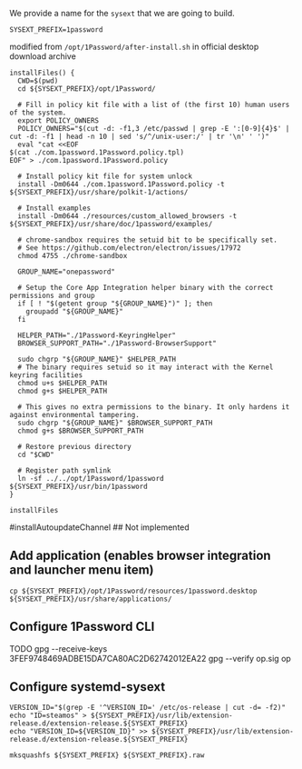 
We provide a name for the `sysext` that we are going to build.

    SYSEXT_PREFIX=1password

modified from `/opt/1Password/after-install.sh` in official desktop download archive

    installFiles() {
      CWD=$(pwd)
      cd ${SYSEXT_PREFIX}/opt/1Password/

      # Fill in policy kit file with a list of (the first 10) human users of the system.
      export POLICY_OWNERS
      POLICY_OWNERS="$(cut -d: -f1,3 /etc/passwd | grep -E ':[0-9]{4}$' | cut -d: -f1 | head -n 10 | sed 's/^/unix-user:/' | tr '\n' ' ')"
      eval "cat <<EOF
    $(cat ./com.1password.1Password.policy.tpl)
    EOF" > ./com.1password.1Password.policy

      # Install policy kit file for system unlock
      install -Dm0644 ./com.1password.1Password.policy -t ${SYSEXT_PREFIX}/usr/share/polkit-1/actions/

      # Install examples
      install -Dm0644 ./resources/custom_allowed_browsers -t ${SYSEXT_PREFIX}/usr/share/doc/1password/examples/

      # chrome-sandbox requires the setuid bit to be specifically set.
      # See https://github.com/electron/electron/issues/17972
      chmod 4755 ./chrome-sandbox

      GROUP_NAME="onepassword"

      # Setup the Core App Integration helper binary with the correct permissions and group
      if [ ! "$(getent group "${GROUP_NAME}")" ]; then
        groupadd "${GROUP_NAME}"
      fi

      HELPER_PATH="./1Password-KeyringHelper"
      BROWSER_SUPPORT_PATH="./1Password-BrowserSupport"

      sudo chgrp "${GROUP_NAME}" $HELPER_PATH
      # The binary requires setuid so it may interact with the Kernel keyring facilities
      chmod u+s $HELPER_PATH
      chmod g+s $HELPER_PATH

      # This gives no extra permissions to the binary. It only hardens it against environmental tampering.
      sudo chgrp "${GROUP_NAME}" $BROWSER_SUPPORT_PATH
      chmod g+s $BROWSER_SUPPORT_PATH

      # Restore previous directory
      cd "$CWD"

      # Register path symlink
      ln -sf ../../opt/1Password/1password ${SYSEXT_PREFIX}/usr/bin/1password
    }

    installFiles
#installAutoupdateChannel ## Not implemented

## Add application (enables browser integration and launcher menu item)
    cp ${SYSEXT_PREFIX}/opt/1Password/resources/1password.desktop ${SYSEXT_PREFIX}/usr/share/applications/

## Configure 1Password CLI
TODO
gpg --receive-keys 3FEF9748469ADBE15DA7CA80AC2D62742012EA22
gpg --verify op.sig op

## Configure systemd-sysext
    VERSION_ID="$(grep -E '^VERSION_ID=' /etc/os-release | cut -d= -f2)"
    echo "ID=steamos" > ${SYSEXT_PREFIX}/usr/lib/extension-release.d/extension-release.${SYSEXT_PREFIX}
    echo "VERSION_ID=${VERSION_ID}" >> ${SYSEXT_PREFIX}/usr/lib/extension-release.d/extension-release.${SYSEXT_PREFIX}

    mksquashfs ${SYSEXT_PREFIX} ${SYSEXT_PREFIX}.raw
